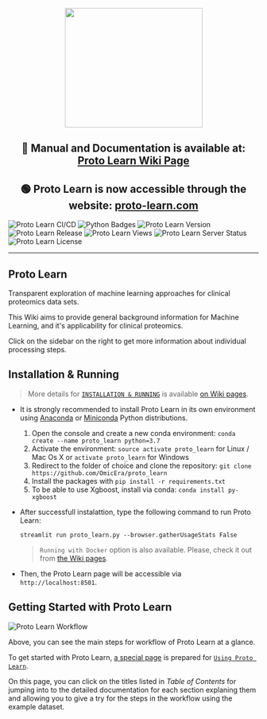 <p align="center"> <img src="https://user-images.githubusercontent.com/49681382/88778270-f9859b00-d190-11ea-8c55-eaa2f683aa78.png" height="240" width="277" /> </p>
<h2 align="center"> 📰 Manual and Documentation is available at: <a href="https://github.com/OmicEra/proto_learn/wiki" target="_blank">Proto Learn Wiki Page </a> </h2>
<h2 align="center"> 🟢 Proto Learn is now accessible through the website: <a href="http://proto-learn.com/" target="_blank">proto-learn.com</a> </h2>

![Proto Learn CI/CD](https://github.com/OmicEra/QC_Dashboard/workflows/QC_Dashboard_Workflow/badge.svg)
![Python Badges](https://img.shields.io/badge/Tested_with_Python-3.7-blue)
![Proto Learn Version](https://img.shields.io/badge/Release-v1.0.0-orange)
![Proto Learn Release](https://img.shields.io/badge/Release%20Date-September%202020-green)
![Proto Learn Views](https://img.shields.io/badge/Views-20k-blueviolet.svg)
![Proto Learn Server Status](https://img.shields.io/badge/Server%20Status-up-success)
![Proto Learn License](https://img.shields.io/badge/License-MIT-lightgrey)

---

## Proto Learn

Transparent exploration of machine learning approaches for clinical proteomics data sets.

This Wiki aims to provide general background information for Machine Learning, and it's applicability for clinical proteomics.

Click on the sidebar on the right to get more information about individual processing steps.

## Installation & Running

> More details for [`INSTALLATION & RUNNING`](https://github.com/OmicEra/proto_learn/wiki/INSTALLATION-%26-RUNNING/) is available [on Wiki pages](https://github.com/OmicEra/proto_learn/wiki/INSTALLATION-%26-RUNNING/).

- It is strongly recommended to install Proto Learn in its own environment using [Anaconda](https://docs.conda.io/projects/conda/en/latest/user-guide/install/) or [Miniconda](https://docs.conda.io/en/latest/miniconda.html) Python distributions.

  1. Open the console and create a new conda environment: `conda create --name proto_learn python=3.7`
  2. Activate the environment: `source activate proto_learn` for Linux / Mac Os X or `activate proto_learn` for Windows
  3. Redirect to the folder of choice and clone the repository: `git clone https://github.com/OmicEra/proto_learn`
  4. Install the packages with `pip install -r requirements.txt`
  5. To be able to use Xgboost, install via conda: `conda install py-xgboost`

- After successfull instalattion, type the following command to run Proto Learn:

  `streamlit run proto_learn.py --browser.gatherUsageStats False`
  
  > `Running with Docker` option is also available. Please, check it out from [the Wiki pages](https://github.com/OmicEra/proto_learn/wiki/INSTALLATION-%26-RUNNING/).
  
 - Then, the Proto Learn page will be accessible via `http://localhost:8501`.

## Getting Started with Proto Learn

![Proto Learn Workflow](https://user-images.githubusercontent.com/49681382/90739663-62b38680-e2d7-11ea-83f0-3a9cf91e3374.png)

Above, you can see the main steps for workflow of Proto Learn at a glance. 

To get started with Proto Learn, [a special page](https://github.com/OmicEra/proto_learn/wiki/USING-Proto-Learn) is prepared for [`Using Proto Learn`](https://github.com/OmicEra/proto_learn/wiki/USING-Proto-Learn). 

On this page, you can click on the titles listed in *Table of Contents* for jumping into to the detailed documentation for each section explaning them and allowing you to give a try for the steps in the workflow using the example dataset. 

